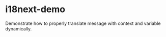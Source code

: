 # i18next-demo  
Demonstrate how to properly translate message with context and variable dynamically.  
